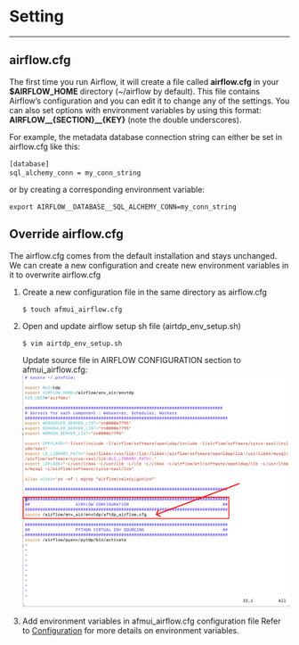 # Setting

---
## airflow.cfg
The first time you run Airflow, it will create a file called **airflow.cfg** in your **$AIRFLOW_HOME** directory (~/airflow by default). This file contains Airflow’s configuration and you can edit it to change any of the settings. You can also set options with environment variables by using this format: **AIRFLOW__{SECTION}__{KEY}** (note the double underscores).

For example, the metadata database connection string can either be set in airflow.cfg like this:
```
[database]
sql_alchemy_conn = my_conn_string
```
or by creating a corresponding environment variable:
```
export AIRFLOW__DATABASE__SQL_ALCHEMY_CONN=my_conn_string
```
## Override airflow.cfg
The airflow.cfg comes from the default installation and stays unchanged. We can create a new configuration and create new environment variables in it to overwrite airflow.cfg  

1. Create a new configuration file in the same directory as airflow.cfg 
    
    ```
    $ touch afmui_airflow.cfg
    ```

2. Open and update airflow setup sh file (airtdp_env_setup.sh) 
    ```
    $ vim airtdp_env_setup.sh
    ```
    Update source file in AIRFLOW CONFIGURATION section to afmui_airflow.cfg:  
    ![Screenshot](img/setting1.png)


3. Add environment variables in afmui_airflow.cfg configuration file
    Refer to [Configuration](configuration.md) for more details on environment variables.
